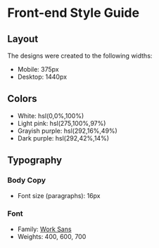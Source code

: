 # Front-end Style Guide

## Layout

The designs were created to the following widths:

- Mobile: 375px
- Desktop: 1440px

## Colors

- White: hsl(0,0%,100%)
- Light pink: hsl(275,100%,97%)
- Grayish purple: hsl(292,16%,49%)
- Dark purple: hsl(292,42%,14%)

## Typography

### Body Copy

- Font size (paragraphs): 16px

### Font

- Family: [Work Sans](https://fonts.google.com/specimen/Work+Sans)
- Weights: 400, 600, 700
